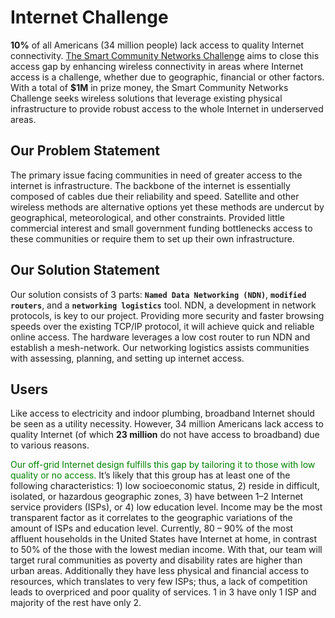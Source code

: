 # Internet Challenge
**10%** of all Americans (34 million people) lack access to quality Internet connectivity. <a href = "" >The Smart Community Networks Challenge</a> aims to close this access gap by enhancing wireless connectivity in areas where Internet access is a challenge, whether due to geographic, financial or other factors. With a total of **$1M** in prize money, the Smart Community Networks Challenge seeks wireless solutions that leverage existing physical infrastructure to provide robust access to the whole Internet in underserved areas. 

## Our Problem Statement
The primary issue facing communities in need of greater access to the internet is infrastructure. The backbone of the internet is essentially composed of cables due their reliability and speed. Satellite and other wireless methods are alternative options yet these methods are undercut by geographical, meteorological, and other constraints. Provided little commercial interest and small government funding bottlenecks access to these communities or require them to set up their own infrastructure. 

## Our Solution Statement 
Our solution consists of 3 parts: **`Named Data Networking (NDN)`**, **`modified routers`**, and a **`networking logistics`** tool. NDN, a development in network protocols, is key to our project. Providing more security and faster browsing speeds over the existing TCP/IP protocol, it will achieve quick and reliable online access. The hardware leverages a low cost router to run NDN and establish a mesh-network. Our networking logistics assists communities with assessing, planning, and setting up internet access.

## Users
Like access to electricity and indoor plumbing, broadband Internet should be seen as a utility necessity. However, 34 million Americans lack access to quality Internet (of which **23 million** do not have access to broadband) due to various reasons.

<font color = "green">Our off-grid Internet design fulfills this gap by tailoring it to those with low quality or no access.</font> It’s likely that this group has at least one of the following characteristics: 1) low socioeconomic status, 2) reside in difficult, isolated, or hazardous geographic zones, 3) have between 1–2 Internet service providers (ISPs), or 4) low education level. Income may be the most transparent factor as it correlates to the geographic variations of the amount of ISPs and education level. Currently, 80 – 90% of the most affluent households in the United States have Internet at home, in contrast to 50% of the those with the lowest median income. With that, our team will target rural communities as poverty and disability rates are higher than urban areas. Additionally they have less physical and financial access to resources, which translates to very few ISPs; thus, a lack of competition leads to overpriced and poor quality of services. 1 in 3 have only 1 ISP and majority of the rest have only 2.
